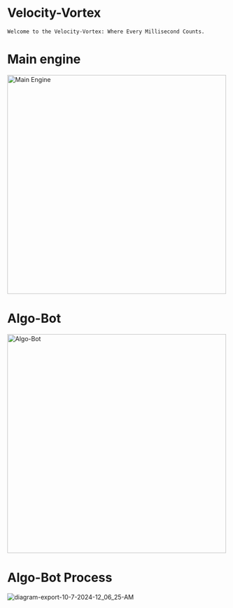 # Velocity-Vortex
```
Welcome to the Velocity-Vortex: Where Every Millisecond Counts.
```
# Main engine 
<img src="https://github.com/user-attachments/assets/c73fab4b-9e09-4caf-8f19-20bcc555c51c" alt="Main Engine" width="500" />

# Algo-Bot
<img src="https://github.com/user-attachments/assets/1f05e4b2-1ba0-4c13-93e8-faa1d95ac0f8" alt="Algo-Bot" width="500" />

# Algo-Bot Process
![diagram-export-10-7-2024-12_06_25-AM](https://github.com/user-attachments/assets/a1194679-5b94-4b68-96a5-4b0acbb97c3e)

